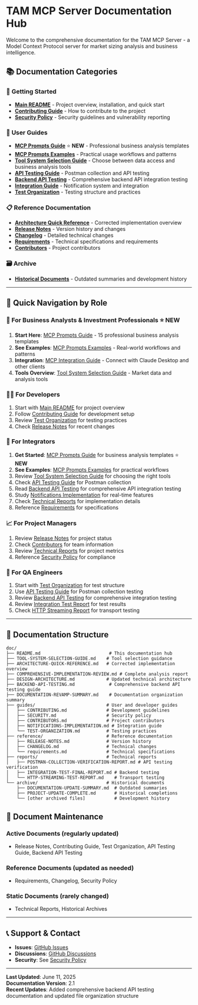 # TAM MCP Server Documentation Hub

Welcome to the comprehensive documentation for the TAM MCP Server - a Model Context Protocol server for market sizing analysis and business intelligence.

## 📚 **Documentation Categories**

### 🚀 **Getting Started**
- **[Main README](../README.md)** - Project overview, installation, and quick start
- **[Contributing Guide](contributor/contributing.md)** - How to contribute to the project
- **[Security Policy](contributor/security.md)** - Security guidelines and vulnerability reporting

### 📖 **User Guides**
- **[MCP Prompts Guide](consumer/mcp-prompts-guide.md)** ⭐ **NEW** - Professional business analysis templates
- **[MCP Prompts Examples](consumer/mcp-prompts-examples.md)** - Practical usage workflows and patterns
- **[Tool System Selection Guide](TOOL-SYSTEM-SELECTION-GUIDE.md)** - Choose between data access and business analysis tools
- **[API Testing Guide](../examples/README.md)** - Postman collection and API testing
- **[Backend API Testing](BACKEND-API-TESTING.md)** - Comprehensive backend API integration testing
- **[Integration Guide](guides/NOTIFICATIONS-IMPLEMENTATION.md)** - Notification system and integration
- **[Test Organization](guides/TEST-ORGANIZATION.md)** - Testing structure and practices

### 📋 **Reference Documentation**
- **[Architecture Quick Reference](ARCHITECTURE-QUICK-REFERENCE.md)** - Corrected implementation overview
- **[Release Notes](reference/RELEASE-NOTES.md)** - Version history and changes
- **[Changelog](reference/CHANGELOG.md)** - Detailed technical changes
- **[Requirements](reference/requirements.md)** - Technical specifications and requirements
- **[Contributors](guides/CONTRIBUTORS.md)** - Project contributors

### 🗃️ **Archive**
- **[Historical Documents](archive/)** - Outdated summaries and development history

---

## 🎯 **Quick Navigation by Role**

### **💼 For Business Analysts & Investment Professionals** ⭐ **NEW**
1. **Start Here**: [MCP Prompts Guide](consumer/mcp-prompts-guide.md) - 15 professional business analysis templates
2. **See Examples**: [MCP Prompts Examples](consumer/mcp-prompts-examples.md) - Real-world workflows and patterns
3. **Integration**: [MCP Integration Guide](consumer/mcp-integration.md) - Connect with Claude Desktop and other clients
4. **Tools Overview**: [Tool System Selection Guide](TOOL-SYSTEM-SELECTION-GUIDE.md) - Market data and analysis tools

### **👩‍💻 For Developers**
1. Start with [Main README](../README.md) for project overview
2. Follow [Contributing Guide](contributor/contributing.md) for development setup
3. Review [Test Organization](guides/TEST-ORGANIZATION.md) for testing practices
4. Check [Release Notes](reference/RELEASE-NOTES.md) for recent changes

### **🔧 For Integrators**
1. **Get Started**: [MCP Prompts Guide](consumer/mcp-prompts-guide.md) for business analysis templates ⭐ **NEW**
2. **See Examples**: [MCP Prompts Examples](consumer/mcp-prompts-examples.md) for practical workflows
3. Review [Tool System Selection Guide](TOOL-SYSTEM-SELECTION-GUIDE.md) for choosing the right tools
4. Check [API Testing Guide](../examples/README.md) for Postman collection
5. Read [Backend API Testing](BACKEND-API-TESTING.md) for comprehensive API integration testing
6. Study [Notifications Implementation](guides/NOTIFICATIONS-IMPLEMENTATION.md) for real-time features
7. Check [Technical Reports](reports/) for implementation details
8. Reference [Requirements](reference/requirements.md) for specifications

### **📈 For Project Managers**
1. Review [Release Notes](reference/RELEASE-NOTES.md) for project status
2. Check [Contributors](guides/CONTRIBUTORS.md) for team information
3. Review [Technical Reports](reports/) for project metrics
4. Reference [Security Policy](guides/SECURITY.md) for compliance

### **🧪 For QA Engineers**
1. Start with [Test Organization](guides/TEST-ORGANIZATION.md) for test structure
2. Use [API Testing Guide](../examples/README.md) for Postman collection testing
3. Review [Backend API Testing](BACKEND-API-TESTING.md) for comprehensive integration testing
4. Review [Integration Test Report](reports/INTEGRATION-TEST-FINAL-REPORT.md) for test results
5. Check [HTTP Streaming Report](reports/HTTP-STREAMING-TEST-REPORT.md) for transport testing

---

## 📂 **Documentation Structure**

```
doc/
├── README.md                          # This documentation hub
├── TOOL-SYSTEM-SELECTION-GUIDE.md    # Tool selection guidance
├── ARCHITECTURE-QUICK-REFERENCE.md   # Corrected implementation overview
├── COMPREHENSIVE-IMPLEMENTATION-REVIEW.md # Complete analysis report
├── DESIGN-ARCHITECTURE.md            # Updated technical architecture
├── BACKEND-API-TESTING.md             # Comprehensive backend API testing guide
├── DOCUMENTATION-REVAMP-SUMMARY.md    # Documentation organization summary
├── guides/                           # User and developer guides
│   ├── CONTRIBUTING.md               # Development guidelines
│   ├── SECURITY.md                   # Security policy
│   ├── CONTRIBUTORS.md               # Project contributors
│   ├── NOTIFICATIONS-IMPLEMENTATION.md # Integration guide
│   └── TEST-ORGANIZATION.md          # Testing practices
├── reference/                        # Reference documentation
│   ├── RELEASE-NOTES.md              # Version history
│   ├── CHANGELOG.md                  # Technical changes
│   └── requirements.md               # Technical specifications
├── reports/                          # Technical reports
│   ├── POSTMAN-COLLECTION-VERIFICATION-REPORT.md # API testing verification
│   ├── INTEGRATION-TEST-FINAL-REPORT.md # Backend testing
│   └── HTTP-STREAMING-TEST-REPORT.md    # Transport testing
└── archive/                          # Historical documents
    ├── DOCUMENTATION-UPDATE-SUMMARY.md  # Outdated summaries
    ├── PROJECT-UPDATE-COMPLETE.md       # Historical completions
    └── [other archived files]           # Development history
```

## 🔄 **Document Maintenance**

### **Active Documents** (regularly updated)
- Release Notes, Contributing Guide, Test Organization, API Testing Guide, Backend API Testing

### **Reference Documents** (updated as needed)
- Requirements, Changelog, Security Policy

### **Static Documents** (rarely changed)
- Technical Reports, Historical Archives

---

## 📞 **Support & Contact**

- **Issues**: [GitHub Issues](https://github.com/gvaibhav/TAM-MCP-Server/issues)
- **Discussions**: [GitHub Discussions](https://github.com/gvaibhav/TAM-MCP-Server/discussions)
- **Security**: See [Security Policy](guides/SECURITY.md)

---

**Last Updated**: June 11, 2025  
**Documentation Version**: 2.1  
**Recent Updates**: Added comprehensive backend API testing documentation and updated file organization structure
